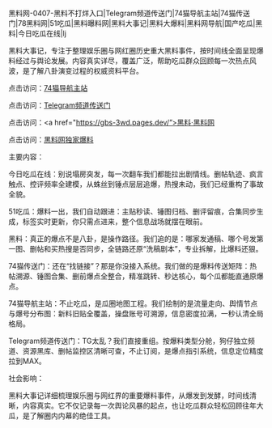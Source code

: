 #
黑料网-0407-黑料不打烊入口|Telegram频道传送门|74猫导航主站|74猫传送门|78黑料网|51吃瓜|黑料曝料网|黑料大事记|黑料大爆料|黑料网导航|国产吃瓜|黑料|今日吃瓜在线|lj

黑料大事记，专注于整理娱乐圈与网红圈历史重大黑料事件，按时间线全面呈现爆料经过与舆论发展。内容真实详尽，覆盖广泛，帮助吃瓜群众回顾每一次热点风波，是了解八卦演变过程的权威资料平台。


点击访问：<a href="https://74mao.com/">74猫导航主站</a>

点击访问：<a href="https://74mao.com/">Telegram频道传送门</a>

点击访问：<a href="https://gbs-3wd.pages.dev/”>黑料·黑料网</a>

点击访问：<a href="https://fge-7ja.pages.dev/">黑料网独家爆料</a>


主要内容：

今日吃瓜在线：别说塌房突发，每一次翻车我们都能拉出剧情线。删帖轨迹、疯言触点、控评频率全建模，从蛛丝到锤点层层追爆，热搜未动，我们已经重构了事故全貌。

51吃瓜：爆料一出，我们自动跟进：主贴秒读、锤图归档、删评留痕，合集同步生成，标签实时更新，你只需点进来，整个信息战场就摆在眼前。

黑料：真正的爆点不是八卦，是操作路径。我们追的是：哪家发通稿、哪个号发第一图、删帖和买热搜是否同步，全链路还原“洗稿剧本”，专业拆解，比爆料还狠。

74猫传送门：还在“找链接”？那是你没接入系统。我们做的是爆料传送矩阵：热帖溯源、锤图合集、删前爆点全整合，精准跳转、秒达核心，每个瓜都能直通原爆点。

74猫导航主站：不止吃瓜，是瓜圈地图工程。我们绘制的是流量走向、舆情节点与爆号分布图：新料旧贴全覆盖，操盘账号可溯源，信息密度拉满，一秒认清全局格局。

Telegram频道传送门：TG太乱？我们直接重组。按爆料类型分舱，狗仔独立频道、资源黑库、删帖监控区清晰可查，不止订阅，是爆点指引系统，信息定位精度拉到MAX。

社会影响：

黑料大事记详细梳理娱乐圈与网红界的重要爆料事件，从爆发到发酵，时间线清晰，内容真实。它不仅记录每一次舆论风暴的起点，也让吃瓜群众轻松回顾往年大瓜，是了解圈内内幕的绝佳工具。

<span style="display:none;">[Canonical link](）</span>
